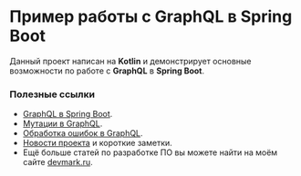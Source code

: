 # Пример работы с GraphQL в Spring Boot
Данный проект написан на **Kotlin** и демонстрирует основные возможности по работе с **GraphQL** в **Spring Boot**.

### Полезные ссылки
* [GraphQL в Spring Boot](https://devmark.ru/article/spring-boot-graphql-example).
* [Мутации в GraphQL](https://devmark.ru/article/spring-boot-graphql-mutation).
* [Обработка ошибок в GraphQL](https://devmark.ru/article/spring-boot-graphql-custom-exception).
* [Новости проекта](https://t.me/+RjrPWNUEwf8wZTMy) и короткие заметки.
* Ещё больше статей по разработке ПО вы можете найти на моём сайте [devmark.ru](https://devmark.ru/).
